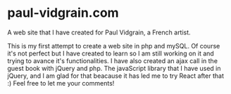 # paul-vidgrain.com
A web site that I have created for Paul Vidgrain, a French artist.


This is my first attempt to create a web site in php and mySQL. Of course it's not perfect but I have created to learn so I am still working on it and trying to avance it's functionalities. I have also created an ajax call in the guest book with jQuery and php. The javaScript library that I have used in jQuery, and I am glad for that beacause it has led me to try React after that :) Feel free to let me your comments!
